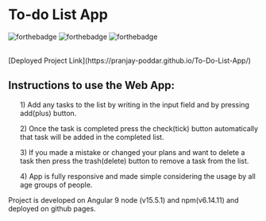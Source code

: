 <h1>To-do List App</h1>

  ![forthebadge](https://forthebadge.com/images/badges/built-with-love.svg)
  ![forthebadge](https://forthebadge.com/images/badges/uses-brains.svg)
  ![forthebadge](https://forthebadge.com/images/badges/check-it-out.svg)
  
  <br>
 [Deployed Project Link](https://pranjay-poddar.github.io/To-Do-List-App/)

<h2> Instructions to use the Web App:</h2>

 <ul>1) Add any tasks to the list by writing in the input field and by pressing add(plus) button.</ul>
 <ul>2) Once the task is completed press the check(tick) button automatically that task will be added in the completed list.</ul>
 <ul>3) If you made a mistake or changed your plans and want to delete a task then press the trash(delete) button to remove a task from the list.</ul>
 <ul>4) App is fully responsive and made simple considering the usage by all age groups of people.</ul>


Project is developed on Angular 9 node (v15.5.1) and npm(v6.14.11) and deployed on github pages.
